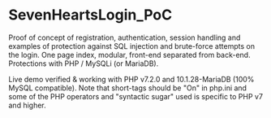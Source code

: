# SevenHeartsLogin_PoC
Proof of concept of registration, authentication, session handling and examples of protection against SQL injection and brute-force attempts on the login. One page index, modular, front-end separated from back-end. Protections with PHP / MySQLi (or MariaDB).


Live demo verified & working with PHP v7.2.0 and 10.1.28-MariaDB (100% MySQL compatible).
Note that short-tags should be "On" in php.ini and some of the PHP operators and "syntactic sugar" used is specific to PHP v7 and higher.
